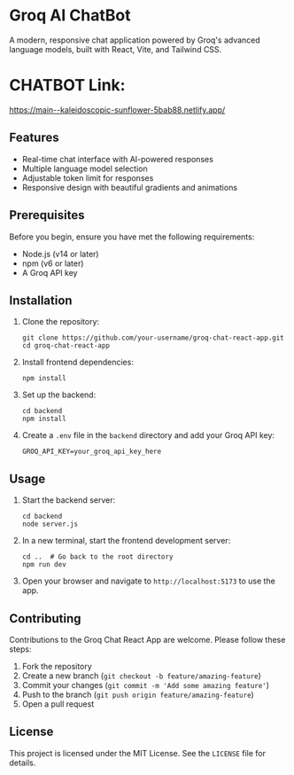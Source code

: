 # Groq AI ChatBot

A modern, responsive chat application powered by Groq's advanced language models, built with React, Vite, and Tailwind CSS.

# CHATBOT Link:
https://main--kaleidoscopic-sunflower-5bab88.netlify.app/

## Features

- Real-time chat interface with AI-powered responses
- Multiple language model selection
- Adjustable token limit for responses
- Responsive design with beautiful gradients and animations

## Prerequisites

Before you begin, ensure you have met the following requirements:

- Node.js (v14 or later)
- npm (v6 or later)
- A Groq API key

## Installation

1. Clone the repository:
   ```
   git clone https://github.com/your-username/groq-chat-react-app.git
   cd groq-chat-react-app
   ```

2. Install frontend dependencies:
   ```
   npm install
   ```

3. Set up the backend:
   ```
   cd backend
   npm install
   ```

4. Create a `.env` file in the `backend` directory and add your Groq API key:
   ```
   GROQ_API_KEY=your_groq_api_key_here
   ```

## Usage

1. Start the backend server:
   ```
   cd backend
   node server.js
   ```

2. In a new terminal, start the frontend development server:
   ```
   cd ..  # Go back to the root directory
   npm run dev
   ```

3. Open your browser and navigate to `http://localhost:5173` to use the app.

## Contributing

Contributions to the Groq Chat React App are welcome. Please follow these steps:

1. Fork the repository
2. Create a new branch (`git checkout -b feature/amazing-feature`)
3. Commit your changes (`git commit -m 'Add some amazing feature'`)
4. Push to the branch (`git push origin feature/amazing-feature`)
5. Open a pull request

## License

This project is licensed under the MIT License. See the `LICENSE` file for details.


